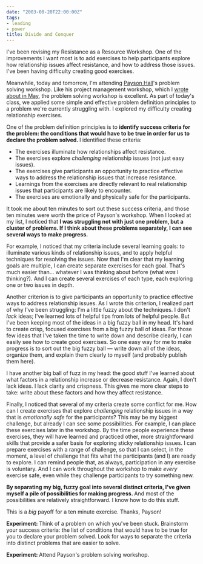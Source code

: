 ```yaml
---
date: "2003-08-20T22:00:00Z"
tags:
- leading
- power
title: Divide and Conquer
---
```


<p> I've been revising my Resistance as a Resource Workshop. One of the improvements I want most is to add exercises to help participants explore how relationship issues affect resistance, and how to address those issues. I've been having difficulty creating good exercises. </p>
<p> Meanwhile, today and tomorrow, I'm attending <a href="http://www.catalysisgroup.com">Payson Hall</a>'s problem solving workshop. Like his project management workshop, which I <a href="/posts/2003/05/the_cheeseburger_talk/">wrote about in May</a>, the problem solving workshop is excellent. As part of today's class, we applied some simple and effective problem definition principles to a problem we're currently struggling with. I explored my difficulty creating relationship exercises. </p>
<p> One of the problem definition principles is to <strong> identify success criteria for the problem: the conditions that would have to be true in order for us to declare the problem solved. </strong> I identified these criteria: </p>
<ul>
<li>The exercises illuminate how relationships affect resistance. </li>
<li>The exercises     explore <em>challenging</em> relationship issues     (not just easy issues). </li>
<li>The exercises give participants     an opportunity     to practice effective ways     to address     the relationship issues     that increase resistance. </li>
<li>Learnings from the exercises     are directly relevant     to real relationship issues     that participants are likely to encounter. </li>
<li>The exercises are emotionally and physically safe for the participants. </li>
</ul>
<p> It took me about ten minutes to sort out these success criteria, and those ten minutes were worth the price of Payson's workshop. When I looked at my list, I noticed that <strong> I was struggling not with just one problem, but a cluster of problems. If I think about these problems separately, I can see several ways to make progress. </strong>
</p>
<p> For example, I noticed that my criteria include several learning goals: to illuminate various kinds of relationship issues, and to apply helpful techniques for resolving the issues. Now that I'm clear that my learning goals are multiple, I can create separate exercises for each goal. That's much easier than... whatever I was thinking about before (what <em>was</em> I thinking?). And I can create several exercises of each type, each exploring one or two issues in depth. </p>
<p> Another criterion is to give participants an opportunity to practice effective ways to address relationship issues. As I wrote this criterion, I realized part of why I've been struggling: I'm a little fuzzy about the techniques. I don't <em>lack</em> ideas; I've learned lots of helpful tips from lots of helpful people. But I've been keeping most of the ideas in a big fuzzy ball in my head. It's hard to create crisp, focused exercises from a big fuzzy ball of ideas. For those few ideas that I've taken the time to write down and describe clearly, I can easily see how to create good exercises. So one easy way for me to make progress is to sort out the big fuzzy ball — write down all of the ideas, organize them, and explain them clearly to myself (and probably publish them here). </p>
<p> I have another big ball of fuzz in my head: the good stuff I've learned about what factors in a relationship increase or decrease resistance. Again, I don't lack ideas. I lack clarity and crispness. This gives me more clear steps to take: write about these factors and how they affect resistance. </p>
<p> Finally, I noticed that several of my criteria create some conflict for me. How can I create exercises that explore <em>challenging</em> relationship issues in a way that is <em>emotionally safe</em> for the participants? This may be my biggest challenge, but already I can see some possibilities. For example, I can place these exercises later in the workshop. By the time people experience these exercises, they will have learned and practiced other, more straightforward skills that provide a safer basis for exploring sticky relationship issues. I can prepare exercises with a range of challenge, so that I can select, in the moment, a level of challenge that fits what the participants (and I) are ready to explore. I can remind people that, as always, participation in any exercise is voluntary. And I can work throughout the workshop to make <em>every</em> exercise safe, even while they challenge participants to try something new. </p>
<p>
<strong> By separating my big, fuzzy goal into several distinct criteria, I've given myself a pile of possibilities for making progress. </strong> And most of the possibilities are relatively straightforward. I know how to do this stuff. </p>
<p> This is a <em>big</em> payoff for a ten minute exercise. Thanks, Payson! </p>
<p>
<strong> Experiment: </strong> Think of a problem on which you've been stuck. Brainstorm your success criteria: the list of conditions that would have to be true for you to declare your problem solved. Look for ways to separate the criteria into distinct problems that are easier to solve. </p>
<p>
<strong> Experiment: </strong> Attend Payson's problem solving workshop. </p>
